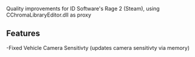 Quality improvements for ID Software's Rage 2 (Steam), using CChromaLibraryEditor.dll as proxy

## Features
-Fixed Vehicle Camera Sensitivty (updates camera sensitivty via memory)
